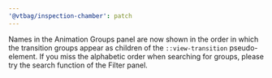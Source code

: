 ```yaml
---
'@vtbag/inspection-chamber': patch
---
```


Names in the Animation Groups panel are now shown in the order in which the transition groups appear as children of the `::view-transition` pseudo-element. If you miss the alphabetic order when searching for groups, please try the search function of the Filter panel.
